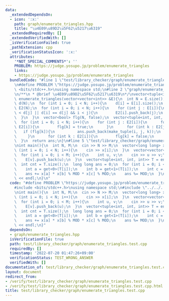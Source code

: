 ```yaml
---
data:
  _extendedDependsOn:
  - icon: ':x:'
    path: graph/enumerate_triangles.hpp
    title: "\u4E09\u89D2\u5F62\u5217\u6319"
  _extendedRequiredBy: []
  _extendedVerifiedWith: []
  _isVerificationFailed: true
  _pathExtension: cpp
  _verificationStatusIcon: ':x:'
  attributes:
    '*NOT_SPECIAL_COMMENTS*': ''
    PROBLEM: https://judge.yosupo.jp/problem/enumerate_triangles
    links:
    - https://judge.yosupo.jp/problem/enumerate_triangles
  bundledCode: "#line 1 \"test/library_checker/graph/enumerate_triangles.test.cpp\"\
    \n#define PROBLEM \"https://judge.yosupo.jp/problem/enumerate_triangles\"\n#include\
    \ <bits/stdc++.h>\nusing namespace std;\n#line 2 \"graph/enumerate_triangles.hpp\"\
    \n/**\n * @brief \u4E09\u89D2\u5F62\u5217\u6319\n*/\nvector<tuple<int, int, int>>\
    \ enumerate_triangles(vector<vector<int>> &E){\n  int N = E.size();\n  vector<int>\
    \ d(N);\n  for (int i = 0; i < N; i++){\n    d[i] = E[i].size();\n  }\n  vector<vector<int>>\
    \ E2(N);\n  for (int i = 0; i < N; i++){\n    for (int j : E[i]){\n      if (d[i]\
    \ < d[j] || d[i] == d[j] && i < j){\n        E2[i].push_back(j);\n      }\n  \
    \  }\n  }\n  vector<bool> flg(N, false);\n  vector<tuple<int, int, int>> ans;\n\
    \  for (int i = 0; i < N; i++){\n    for (int j : E2[i]){\n      for (int k :\
    \ E2[i]){\n        flg[k] = true;\n      }\n      for (int k : E2[j]){\n     \
    \   if (flg[k]){\n          ans.push_back(make_tuple(i, j, k));\n        }\n \
    \     }\n      for (int k : E2[i]){\n        flg[k] = false;\n      }\n    }\n\
    \  }\n  return ans;\n}\n#line 5 \"test/library_checker/graph/enumerate_triangles.test.cpp\"\
    \nint main(){\n  int N, M;\n  cin >> N >> M;\n  vector<long long> x(N);\n  for\
    \ (int i = 0; i < N; i++){\n    cin >> x[i];\n  }\n  vector<vector<int>> E(N);\n\
    \  for (int i = 0; i < M; i++){\n    int u, v;\n    cin >> u >> v;\n    E[u].push_back(v);\n\
    \    E[v].push_back(u);\n  }\n  vector<tuple<int, int, int>> T = enumerate_triangles(E);\n\
    \  int cnt = T.size();\n  long long ans = 0;\n  for (int i = 0; i < cnt; i++){\n\
    \    int a = get<0>(T[i]);\n    int b = get<1>(T[i]);\n    int c = get<2>(T[i]);\n\
    \    ans += x[a] * x[b] % MOD * x[c] % MOD;\n    ans %= MOD;\n  }\n  cout << ans\
    \ << endl;\n}\n"
  code: "#define PROBLEM \"https://judge.yosupo.jp/problem/enumerate_triangles\"\n\
    #include <bits/stdc++.h>\nusing namespace std;\n#include \"../../../graph/enumerate_triangles.hpp\"\
    \nint main(){\n  int N, M;\n  cin >> N >> M;\n  vector<long long> x(N);\n  for\
    \ (int i = 0; i < N; i++){\n    cin >> x[i];\n  }\n  vector<vector<int>> E(N);\n\
    \  for (int i = 0; i < M; i++){\n    int u, v;\n    cin >> u >> v;\n    E[u].push_back(v);\n\
    \    E[v].push_back(u);\n  }\n  vector<tuple<int, int, int>> T = enumerate_triangles(E);\n\
    \  int cnt = T.size();\n  long long ans = 0;\n  for (int i = 0; i < cnt; i++){\n\
    \    int a = get<0>(T[i]);\n    int b = get<1>(T[i]);\n    int c = get<2>(T[i]);\n\
    \    ans += x[a] * x[b] % MOD * x[c] % MOD;\n    ans %= MOD;\n  }\n  cout << ans\
    \ << endl;\n}"
  dependsOn:
  - graph/enumerate_triangles.hpp
  isVerificationFile: true
  path: test/library_checker/graph/enumerate_triangles.test.cpp
  requiredBy: []
  timestamp: '2022-07-20 01:47:26+09:00'
  verificationStatus: TEST_WRONG_ANSWER
  verifiedWith: []
documentation_of: test/library_checker/graph/enumerate_triangles.test.cpp
layout: document
redirect_from:
- /verify/test/library_checker/graph/enumerate_triangles.test.cpp
- /verify/test/library_checker/graph/enumerate_triangles.test.cpp.html
title: test/library_checker/graph/enumerate_triangles.test.cpp
---
```

